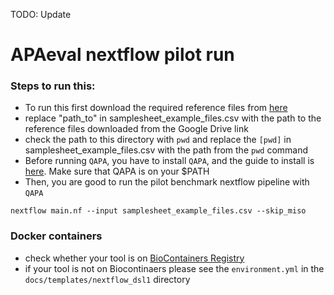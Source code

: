 TODO: Update

# APAeval nextflow pilot run

### Steps to run this:
 - To run this first download the required reference files from [here](https://drive.google.com/drive/folders/1MUMilzaqef9u0sjScxzgi0JPTKAFQq_T?usp=sharing)
 - replace "path_to" in samplesheet_example_files.csv with the path to the reference files downloaded from the Google Drive link
 - check the path to this directory with `pwd` and replace the `[pwd]` in samplesheet_example_files.csv with the path from the `pwd` command
 - Before running `QAPA`, you have to install `QAPA`, and the guide to install is [here](https://github.com/morrislab/qapa). Make sure that QAPA is on your $PATH
 - Then, you are good to run the pilot benchmark nextflow pipeline with `QAPA`
```
nextflow main.nf --input samplesheet_example_files.csv --skip_miso
```

### Docker containers
 - check whether your tool is on [BioContainers Registry](https://biocontainers.pro/registry)
 - if your tool is not on Biocontinaers please see the `environment.yml` in the `docs/templates/nextflow_dsl1` directory
